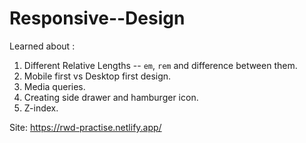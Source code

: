 # Responsive--Design

Learned about :
1. Different Relative Lengths -- `em`, `rem` and difference between them.
2. Mobile first vs Desktop first design.
3. Media queries.
4. Creating side drawer and hamburger icon.
5. Z-index.


Site: https://rwd-practise.netlify.app/